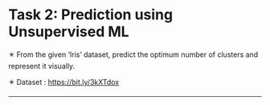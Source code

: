 # Task 2: Prediction using Unsupervised ML 
✴️ From the given ‘Iris’ dataset, predict the optimum number of  clusters and represent it visually. 

✴️ Dataset : https://bit.ly/3kXTdox

---
